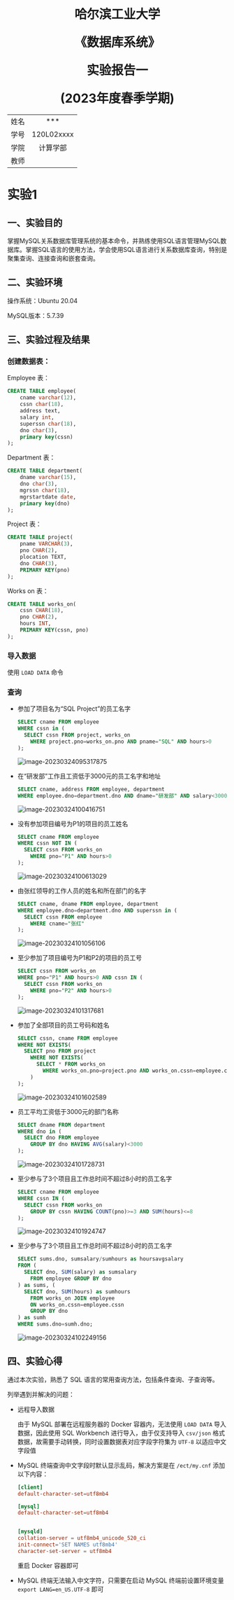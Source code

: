 <div align="center">
    <h1 style="display: flex; flex-direction: column; gap: 24px;">
        <span>哈尔滨工业大学</span>
        <span>《数据库系统》</span>
        <span>实验报告一</span>
        <span>(2023年度春季学期)</span>
    </h1>
</div>

|       |            |
| :---: | :--------: |
| 姓名  |    ***     |
| 学号  | 120L02xxxx |
| 学院  |  计算学部  |
| 教师  |            |



# 实验1

## 一、实验目的

掌握MySQL关系数据库管理系统的基本命令，并熟练使用SQL语言管理MySQL数据库。掌握SQL语言的使用方法，学会使用SQL语言进行关系数据库查询，特别是聚集查询、连接查询和嵌套查询。

## 二、实验环境

操作系统：Ubuntu 20.04

MySQL版本：5.7.39

## 三、实验过程及结果

### 创建数据表：

Employee 表：

```sql
CREATE TABLE employee(
    cname varchar(12),
    cssn char(18),
    address text,
    salary int,
    superssn char(18),
    dno char(3),
    primary key(cssn)
);
```

Department 表：

```sql
CREATE TABLE department(
	dname varchar(15),
    dno char(3),
    mgrssn char(18),
    mgrstartdate date,
    primary key(dno)
);
```

Project 表：

```sql
CREATE TABLE project(
	pname VARCHAR(3),
    pno CHAR(2),
    plocation TEXT,
    dno CHAR(3),
    PRIMARY KEY(pno)
);
```

Works on 表：

```sql
CREATE TABLE works_on(
	cssn CHAR(18),
    pno CHAR(2),
    hours INT,
    PRIMARY KEY(cssn, pno)
);
```

### 导入数据

使用 `LOAD DATA` 命令

### 查询

+ 参加了项目名为“SQL Project”的员工名字

  ```sql
  SELECT cname FROM employee
  WHERE cssn in (
  	SELECT cssn FROM project, works_on
      WHERE project.pno=works_on.pno AND pname="SQL" AND hours>0
  );
  ```

  ![image-20230324095317875](images\image-20230324095317875.jpg)

+ 在“研发部”工作且工资低于3000元的员工名字和地址

  ```sql
  SELECT cname, address FROM employee, department
  WHERE employee.dno=department.dno AND dname="研发部" AND salary<3000;
  ```

  ![image-20230324100416751](images\image-20230324100416751.jpg)

+ 没有参加项目编号为P1的项目的员工姓名

  ```sql
  SELECT cname FROM employee
  WHERE cssn NOT IN (
  	SELECT cssn FROM works_on
      WHERE pno="P1" AND hours>0
  );
  ```

  ![image-20230324100613029](images\image-20230324100613029.jpg)

+ 由张红领导的工作人员的姓名和所在部门的名字

  ```sql
  SELECT cname, dname FROM employee, department
  WHERE employee.dno=department.dno AND superssn in (
  	SELECT cssn FROM employee
      WHERE cname="张红"
  );
  ```
  
  ![image-20230324101056106](images\image-20230324101056106.jpg)
  
+ 至少参加了项目编号为P1和P2的项目的员工号
  
  ```sql
  SELECT cssn FROM works_on
  WHERE pno="P1" AND hours>0 AND cssn IN (
  	SELECT cssn FROM works_on
      WHERE pno="P2" AND hours>0
  );
  ```
  
  ![image-20230324101317681](images\image-20230324101317681.jpg)
  
+ 参加了全部项目的员工号码和姓名
  
  ```sql
  SELECT cssn, cname FROM employee
  WHERE NOT EXISTS(
  	SELECT pno FROM project
      WHERE NOT EXISTS(
      	SELECT * FROM works_on
          WHERE works_on.pno=project.pno AND works_on.cssn=employee.cssn
      )
  );
  ```
  
  ![image-20230324101602589](images\image-20230324101602589.jpg)
  
+ 员工平均工资低于3000元的部门名称
  
  ```sql
  SELECT dname FROM department
  WHERE dno in (
  	SELECT dno FROM employee
      GROUP BY dno HAVING AVG(salary)<3000
  );
  ```
  
  ![image-20230324101728731](images\image-20230324101728731.jpg)

+ 至少参与了3个项目且工作总时间不超过8小时的员工名字

  ```sql
  SELECT cname FROM employee
  WHERE cssn IN (
  	SELECT cssn FROM works_on
      GROUP BY cssn HAVING COUNT(pno)>=3 AND SUM(hours)<=8
  );
  ```

  ![image-20230324101924747](images\image-20230324101924747.jpg)

+ 至少参与了3个项目且工作总时间不超过8小时的员工名字

  ```sql
  SELECT sums.dno, sumsalary/sumhours as hoursavgsalary
  FROM (
  	SELECT dno, SUM(salary) as sumsalary
      FROM employee GROUP BY dno
  ) as sums, (
  	SELECT dno, SUM(hours) as sumhours
      FROM works_on JOIN employee
      ON works_on.cssn=employee.cssn
      GROUP BY dno
  ) as sumh
  WHERE sums.dno=sumh.dno;
  ```

  ![image-20230324102249156](images\image-20230324102249156.jpg)


## 四、实验心得

通过本次实验，熟悉了 SQL 语言的常用查询方法，包括条件查询、子查询等。

列举遇到并解决的问题：

+ 远程导入数据

  由于 MySQL 部署在远程服务器的 Docker 容器内，无法使用 `LOAD DATA` 导入数据，因此使用 SQL Workbench 进行导入，由于仅支持导入 `csv/json` 格式数据，故需要手动转换，同时设置数据表对应字段字符集为 `UTF-8` 以适应中文字段值

+ MySQL 终端查询中文字段时默认显示乱码，解决方案是在 `/ect/my.cnf` 添加以下内容：

  ```cnf
  [client]
  default-character-set=utf8mb4
  
  [mysql]
  default-character-set=utf8mb4
  
  
  [mysqld]
  collation-server = utf8mb4_unicode_520_ci
  init-connect='SET NAMES utf8mb4'
  character-set-server = utf8mb4
  ```

  重启 Docker 容器即可

+ MySQL 终端无法输入中文字符，只需要在启动 MySQL 终端前设置环境变量 `export LANG=en_US.UTF-8` 即可